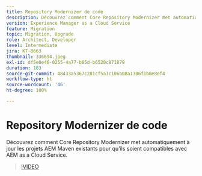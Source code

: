 ```yaml
---
title: Repository Modernizer de code
description: Découvrez comment Core Repository Modernizer met automatiquement à jour les projets AEM Maven existants pour qu’ils soient compatibles avec AEM as a Cloud Service.
version: Experience Manager as a Cloud Service
feature: Migration
topic: Migration, Upgrade
role: Architect, Developer
level: Intermediate
jira: KT-8663
thumbnail: 336694.jpeg
exl-id: df5e0e46-0255-4a77-b85d-b6520c871879
duration: 183
source-git-commit: 48433a5367c281cf5a1c106b08a1306f1b0e8ef4
workflow-type: ht
source-wordcount: '46'
ht-degree: 100%

---
```


# Repository Modernizer de code

Découvrez comment Core Repository Modernizer met automatiquement à jour les projets AEM Maven existants pour qu’ils soient compatibles avec AEM as a Cloud Service.

>[!VIDEO](https://video.tv.adobe.com/v/3444662?quality=12&learn=on&captions=fre_fr)

